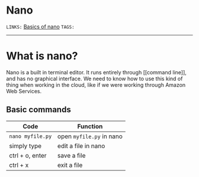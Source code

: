 # Nano
`LINKS:` [Basics of nano](https://wiki.gentoo.org/wiki/Nano/Basics_Guide#:~:text=If%20you%20want%20to%20save,Y%20in%20case%20you%20do.)
`TAGS:` 

---
# What is nano? 
Nano is a built in terminal editor. It runs entirely through [[command line]], and has no graphical interface. We need to know how to use this kind of thing when working in the cloud, like if we were working through Amazon Web Services.

## Basic commands
| Code | Function
---|---
`nano myfile.py` | open `myfile.py` in nano
simply type | edit a file in nano
ctrl + o, enter | save a file
ctrl + x | exit a file

